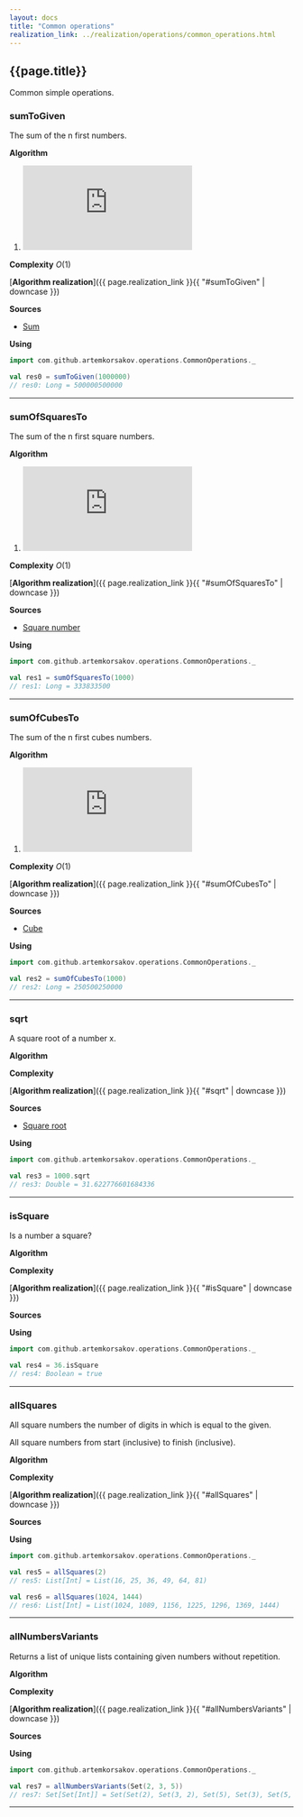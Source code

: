 ```yaml
---
layout: docs
title: "Common operations"
realization_link: ../realization/operations/common_operations.html
---
```


## {{page.title}}

Common simple operations.

### sumToGiven
The sum of the n first numbers.

**Algorithm**
1. ![formula](http://latex.codecogs.com/svg.latex?%7B%5Cdisplaystyle%20%5Csum%20_%7Bk=1%7D%5E%7Bn%7Dk=%7B%5Cfrac%20%7Bn(n&plus;1)%7D%7B2%7D%7D.%7D)

**Complexity** _O_(1)
     
[**Algorithm realization**]({{ page.realization_link }}{{ "#sumToGiven" | downcase }})

**Sources** 
- [Sum](https://en.wikipedia.org/wiki/1_%2B_2_%2B_3_%2B_4_%2B_%E2%8B%AF)

**Using**
```scala
import com.github.artemkorsakov.operations.CommonOperations._

val res0 = sumToGiven(1000000)
// res0: Long = 500000500000
```

---

### sumOfSquaresTo
The sum of the n first square numbers.

**Algorithm**
1. ![formula](http://latex.codecogs.com/svg.latex?%7B%5Cdisplaystyle%20%5Csum%20_%7Bn=0%7D%5E%7BN%7Dn%5E%7B2%7D=0%5E%7B2%7D&plus;1%5E%7B2%7D&plus;2%5E%7B2%7D&plus;3%5E%7B2%7D&plus;4%5E%7B2%7D&plus;%5Ccdots%20&plus;N%5E%7B2%7D=%7B%5Cfrac%20%7BN(N&plus;1)(2N&plus;1)%7D%7B6%7D%7D.%7D)

**Complexity** _O_(1)
     
[**Algorithm realization**]({{ page.realization_link }}{{ "#sumOfSquaresTo" | downcase }})

**Sources** 
- [Square number](https://en.wikipedia.org/wiki/Square_number)

**Using**
```scala
import com.github.artemkorsakov.operations.CommonOperations._

val res1 = sumOfSquaresTo(1000)
// res1: Long = 333833500
```

---

### sumOfCubesTo
The sum of the n first cubes numbers.

**Algorithm**
1. ![formula](http://latex.codecogs.com/svg.latex?1%5E%7B3%7D&plus;2%5E%7B3%7D&plus;%5Cdots%20&plus;n%5E%7B3%7D=(1&plus;2&plus;%5Cdots%20&plus;n)%5E%7B2%7D=%5Cleft(%7B%5Cfrac%20%7Bn(n&plus;1)%7D%7B2%7D%7D%5Cright)%5E%7B2%7D.)

**Complexity** _O_(1)
     
[**Algorithm realization**]({{ page.realization_link }}{{ "#sumOfCubesTo" | downcase }})

**Sources** 
- [Cube](https://en.wikipedia.org/wiki/Cube_(algebra))

**Using**
```scala
import com.github.artemkorsakov.operations.CommonOperations._

val res2 = sumOfCubesTo(1000)
// res2: Long = 250500250000
```

---

### sqrt
A square root of a number x.

**Algorithm**

**Complexity**
     
[**Algorithm realization**]({{ page.realization_link }}{{ "#sqrt" | downcase }})

**Sources** 
- [Square root](https://en.wikipedia.org/wiki/Square_root)

**Using**
```scala
import com.github.artemkorsakov.operations.CommonOperations._

val res3 = 1000.sqrt
// res3: Double = 31.622776601684336
```

---

### isSquare
Is a number a square?

**Algorithm**

**Complexity**
     
[**Algorithm realization**]({{ page.realization_link }}{{ "#isSquare" | downcase }})

**Sources** 

**Using**
```scala
import com.github.artemkorsakov.operations.CommonOperations._

val res4 = 36.isSquare
// res4: Boolean = true
```

---

### allSquares
All square numbers the number of digits in which is equal to the given.

All square numbers from start (inclusive) to finish (inclusive).

**Algorithm**

**Complexity**
     
[**Algorithm realization**]({{ page.realization_link }}{{ "#allSquares" | downcase }})

**Sources** 

**Using**
```scala
import com.github.artemkorsakov.operations.CommonOperations._

val res5 = allSquares(2)
// res5: List[Int] = List(16, 25, 36, 49, 64, 81)

val res6 = allSquares(1024, 1444)
// res6: List[Int] = List(1024, 1089, 1156, 1225, 1296, 1369, 1444)
```

---

### allNumbersVariants
Returns a list of unique lists containing given numbers without repetition.

**Algorithm**

**Complexity**
     
[**Algorithm realization**]({{ page.realization_link }}{{ "#allNumbersVariants" | downcase }})

**Sources** 

**Using**
```scala
import com.github.artemkorsakov.operations.CommonOperations._

val res7 = allNumbersVariants(Set(2, 3, 5))
// res7: Set[Set[Int]] = Set(Set(2), Set(3, 2), Set(5), Set(3), Set(5, 3, 2), Set(5, 3), Set(5, 2))
```

---
